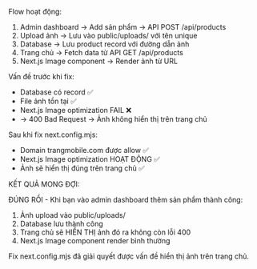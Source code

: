  Flow hoạt động:

  1. Admin dashboard → Add sản phẩm → API POST /api/products
  2. Upload ảnh → Lưu vào public/uploads/ với tên unique
  3. Database → Lưu product record với đường dẫn ảnh
  4. Trang chủ → Fetch data từ API GET /api/products
  5. Next.js Image component → Render ảnh từ URL

  Vấn đề trước khi fix:

  - Database có record ✅
  - File ảnh tồn tại ✅
  - Next.js Image optimization FAIL ❌
  - → 400 Bad Request → Ảnh không hiển thị trên trang chủ

  Sau khi fix next.config.mjs:

  - Domain trangmobile.com được allow ✅
  - Next.js Image optimization HOẠT ĐỘNG ✅
  - Ảnh sẽ hiển thị đúng trên trang chủ ✅

  KẾT QUẢ MONG ĐỢI:

  ĐÚNG RỒI - Khi bạn vào admin dashboard thêm sản phẩm thành công:
  1. Ảnh upload vào public/uploads/
  2. Database lưu thành công
  3. Trang chủ sẽ HIỂN THỊ ảnh đó ra không còn lỗi 400
  4. Next.js Image component render bình thường

  Fix next.config.mjs đã giải quyết được vấn đề hiển thị ảnh trên trang chủ.
